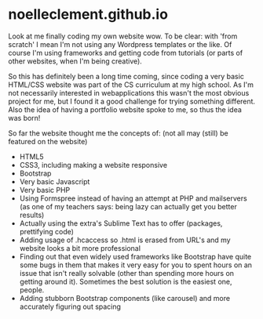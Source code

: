 # noelleclement.github.io
Look at me finally coding my own website wow. To be clear: with 'from scratch' I mean I'm not using any Wordpress templates or the like. Of course I'm using frameworks and getting code from tutorials (or parts of other websites, when I'm being creative).

So this has definitely been a long time coming, since coding a very basic HTML/CSS website was part of the CS curriculum at my high school. 
As I'm not necessarily interested in webapplications this wasn't the most obvious project for me, but I found it a good challenge for trying something different. Also the idea of having a portfolio website spoke to me, so thus the idea was born!

So far the website thought me the concepts of: (not all may (still) be featured on the website)
- HTML5
- CSS3, including making a website responsive
- Bootstrap
- Very basic Javascript
- Very basic PHP
- Using Formspree instead of having an attempt at PHP and mailservers (as one of my teachers says: being lazy can actually get you better results)
- Actually using the extra's Sublime Text has to offer (packages, prettifying code)
- Adding usage of .hcaccess so .html is erased from URL's and my website looks a bit more professional
- Finding out that even widely used frameworks like Bootstrap have quite some bugs in them that makes it very easy for you to spent hours on an issue that isn't really solvable (other than spending more hours on getting around it). Sometimes the best solution is the easiest one, people.
- Adding stubborn Bootstrap components (like carousel) and more accurately figuring out spacing

